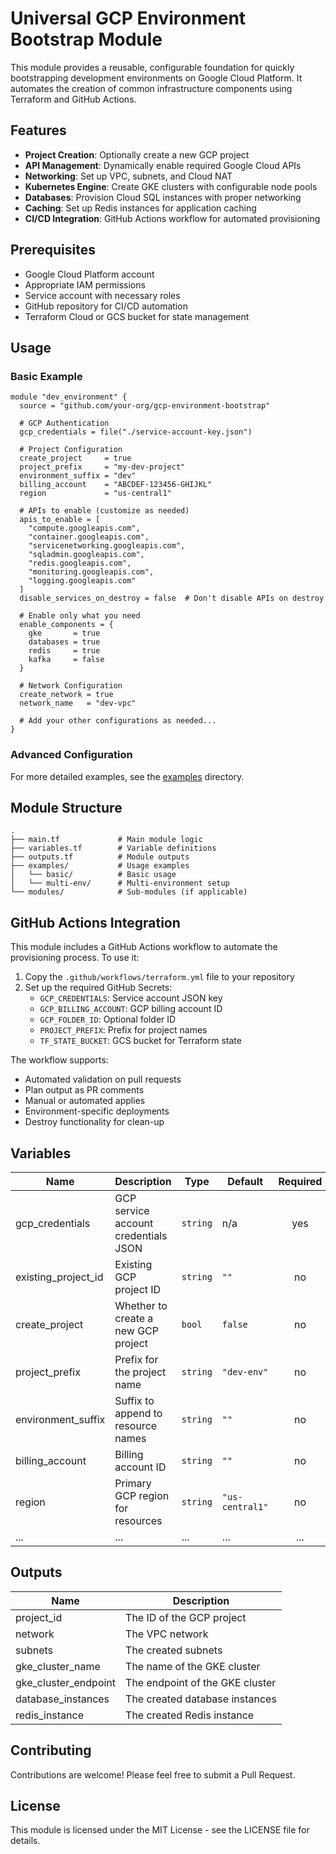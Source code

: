 # Universal GCP Environment Bootstrap Module

This module provides a reusable, configurable foundation for quickly bootstrapping development environments on Google Cloud Platform. It automates the creation of common infrastructure components using Terraform and GitHub Actions.

## Features

- **Project Creation**: Optionally create a new GCP project
- **API Management**: Dynamically enable required Google Cloud APIs
- **Networking**: Set up VPC, subnets, and Cloud NAT
- **Kubernetes Engine**: Create GKE clusters with configurable node pools
- **Databases**: Provision Cloud SQL instances with proper networking
- **Caching**: Set up Redis instances for application caching
- **CI/CD Integration**: GitHub Actions workflow for automated provisioning

## Prerequisites

- Google Cloud Platform account
- Appropriate IAM permissions
- Service account with necessary roles
- GitHub repository for CI/CD automation
- Terraform Cloud or GCS bucket for state management

## Usage

### Basic Example

```hcl
module "dev_environment" {
  source = "github.com/your-org/gcp-environment-bootstrap"

  # GCP Authentication
  gcp_credentials = file("./service-account-key.json")
  
  # Project Configuration
  create_project     = true
  project_prefix     = "my-dev-project"
  environment_suffix = "dev"
  billing_account    = "ABCDEF-123456-GHIJKL"
  region             = "us-central1"
  
  # APIs to enable (customize as needed)
  apis_to_enable = [
    "compute.googleapis.com",
    "container.googleapis.com",
    "servicenetworking.googleapis.com",
    "sqladmin.googleapis.com",
    "redis.googleapis.com",
    "monitoring.googleapis.com",
    "logging.googleapis.com"
  ]
  disable_services_on_destroy = false  # Don't disable APIs on destroy
  
  # Enable only what you need
  enable_components = {
    gke       = true
    databases = true
    redis     = true
    kafka     = false
  }
  
  # Network Configuration
  create_network = true
  network_name   = "dev-vpc"
  
  # Add your other configurations as needed...
}
```

### Advanced Configuration

For more detailed examples, see the [examples](./examples) directory.

## Module Structure

```
.
├── main.tf             # Main module logic
├── variables.tf        # Variable definitions
├── outputs.tf          # Module outputs
├── examples/           # Usage examples
│   └── basic/          # Basic usage
│   └── multi-env/      # Multi-environment setup
└── modules/            # Sub-modules (if applicable)
```

## GitHub Actions Integration

This module includes a GitHub Actions workflow to automate the provisioning process. To use it:

1. Copy the `.github/workflows/terraform.yml` file to your repository
2. Set up the required GitHub Secrets:
   - `GCP_CREDENTIALS`: Service account JSON key
   - `GCP_BILLING_ACCOUNT`: GCP billing account ID
   - `GCP_FOLDER_ID`: Optional folder ID
   - `PROJECT_PREFIX`: Prefix for project names
   - `TF_STATE_BUCKET`: GCS bucket for Terraform state

The workflow supports:
- Automated validation on pull requests
- Plan output as PR comments
- Manual or automated applies
- Environment-specific deployments
- Destroy functionality for clean-up

## Variables

| Name | Description | Type | Default | Required |
|------|-------------|------|---------|:--------:|
| gcp_credentials | GCP service account credentials JSON | `string` | n/a | yes |
| existing_project_id | Existing GCP project ID | `string` | `""` | no |
| create_project | Whether to create a new GCP project | `bool` | `false` | no |
| project_prefix | Prefix for the project name | `string` | `"dev-env"` | no |
| environment_suffix | Suffix to append to resource names | `string` | `""` | no |
| billing_account | Billing account ID | `string` | `""` | no |
| region | Primary GCP region for resources | `string` | `"us-central1"` | no |
| ... | ... | ... | ... | ... |

## Outputs

| Name | Description |
|------|-------------|
| project_id | The ID of the GCP project |
| network | The VPC network |
| subnets | The created subnets |
| gke_cluster_name | The name of the GKE cluster |
| gke_cluster_endpoint | The endpoint of the GKE cluster |
| database_instances | The created database instances |
| redis_instance | The created Redis instance |

## Contributing

Contributions are welcome! Please feel free to submit a Pull Request.

## License

This module is licensed under the MIT License - see the LICENSE file for details.
